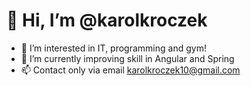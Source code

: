 # 👋 Hi, I’m @karolkroczek
- 👀 I’m interested in IT, programming and gym!
- 🌱 I’m currently improving skill in Angular and Spring 
- 📫 Contact only via email karolkroczek10@gmail.com

<!---
karolkroczek/karolkroczek is a ✨ special ✨ repository because its `README.md` (this file) appears on your GitHub profile.
You can click the Preview link to take a look at your changes.
--->
